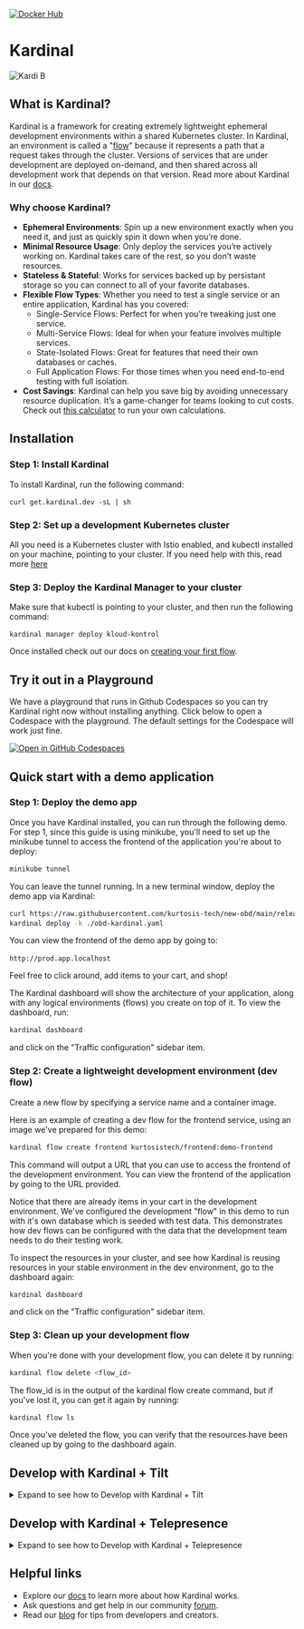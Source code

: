[![Docker Hub](https://img.shields.io/badge/dockerhub-images-important.svg?logo=docker)](https://hub.docker.com/u/kurtosistech)

# Kardinal

![Kardi B](https://kardinal.dev/_next/static/media/kardinal-orange.65ea335b.png)

## What is Kardinal?

Kardinal is a framework for creating extremely lightweight ephemeral development environments within a shared Kubernetes cluster. In Kardinal, an environment is called a "[flow](https://kardinal.dev/docs/concepts/flows)" because it represents a path that a request takes through the cluster. Versions of services that are under development are deployed on-demand, and then shared across all development work that depends on that version. Read more about Kardinal in our [docs](https://kardinal.dev/docs).

### Why choose Kardinal?
- **Ephemeral Environments**: Spin up a new environment exactly when you need it, and just as quickly spin it down when you’re done.
- **Minimal Resource Usage**: Only deploy the services you’re actively working on. Kardinal takes care of the rest, so you don’t waste resources.
- **Stateless & Stateful**: Works for services backed up by persistant storage so you can connect to all of your favorite databases.
- **Flexible Flow Types**: Whether you need to test a single service or an entire application, Kardinal has you covered:
    - Single-Service Flows: Perfect for when you’re tweaking just one service.
    - Multi-Service Flows: Ideal for when your feature involves multiple services.
    - State-Isolated Flows: Great for features that need their own databases or caches.
    - Full Application Flows: For those times when you need end-to-end testing with full isolation.
- **Cost Savings**: Kardinal can help you save big by avoiding unnecessary resource duplication. It’s a game-changer for teams looking to cut costs. Check out [this calculator](https://kardinal.streamlit.app) to run your own calculations.

## Installation

### **Step 1: Install Kardinal**
To install Kardinal, run the following command:
```
curl get.kardinal.dev -sL | sh
```
### **Step 2: Set up a development Kubernetes cluster**

All you need is a Kubernetes cluster with Istio enabled, and kubectl installed on your machine, pointing to your cluster. If you need help with this, read more [here](https://kardinal.dev/docs/getting-started/install)

### **Step 3: Deploy the Kardinal Manager to your cluster**
Make sure that kubectl is pointing to your cluster, and then run the following command:
```
kardinal manager deploy kloud-kontrol
```
Once installed check out our docs on [creating your first flow](https://kardinal.dev/docs/getting-started/own-app).
## Try it out in a Playground

We have a playground that runs in Github Codespaces so you can try Kardinal right now without installing anything. Click below to open a Codespace with the playground. The default settings for the Codespace will work just fine.

[![Open in GitHub Codespaces](https://github.com/codespaces/badge.svg)](https://github.com/codespaces/new?hide_repo_select=true&ref=main&repo=818205437&skip_quickstart=true&machine=standardLinux32gb&devcontainer_path=.devcontainer%2Fdevcontainer.json)

## Quick start with a demo application

### Step 1: Deploy the demo app

Once you have Kardinal installed, you can run through the following demo. For step 1, since this guide is using minikube, you'll need to set up the minikube tunnel to access the frontend of the application you're about to deploy:

```bash
minikube tunnel
```

You can leave the tunnel running. In a new terminal window, deploy the demo app via Kardinal:

```bash
curl https://raw.githubusercontent.com/kurtosis-tech/new-obd/main/release/obd-kardinal.yaml > ./obd-kardinal.yaml
kardinal deploy -k ./obd-kardinal.yaml
```

You can view the frontend of the demo app by going to:

`http://prod.app.localhost`

Feel free to click around, add items to your cart, and shop!

The Kardinal dashboard will show the architecture of your application, along with any logical environments (flows) you create on top of it. To view the dashboard, run:

```bash
kardinal dashboard
```

and click on the "Traffic configuration" sidebar item.

### Step 2: Create a lightweight development environment (dev flow)

Create a new flow by specifying a service name and a container image.

Here is an example of creating a dev flow for the frontend service, using an image we've prepared for this demo:

```bash
kardinal flow create frontend kurtosistech/frontend:demo-frontend
```

This command will output a URL that you can use to access the frontend of the development environment. You can view the frontend of the application by going to the URL provided.

Notice that there are already items in your cart in the development environment. We've configured the development "flow" in this demo to run with it's own database which is seeded with test data. This demonstrates how dev flows can be configured with the data that the development team needs to do their testing work.

To inspect the resources in your cluster, and see how Kardinal is reusing resources in your stable environment in the dev environment, go to the dashboard again:

```bash
kardinal dashboard
```

and click on the "Traffic configuration" sidebar item.

### Step 3: Clean up your development flow

When you're done with your development flow, you can delete it by running:

```bash
kardinal flow delete <flow_id>
```

The flow_id is in the output of the kardinal flow create command, but if you've lost it, you can get it again by running:

```bash
kardinal flow ls
```

Once you've deleted the flow, you can verify that the resources have been cleaned up by going to the dashboard again.

## Develop with Kardinal + Tilt

<details>
<summary>Expand to see how to Develop with Kardinal + Tilt</summary>

Is it possible to develop your app with Kardinal + [Tilt](https://tilt.dev/). Here’s how to do it::

### Prerequisites:

- [Kardinal CLI](https://github.com/kurtosis-tech/kardinal?tab=readme-ov-file#installation)
- [Tilt](https://docs.tilt.dev/install.html)
- Local K8s cluster, it could be [Minikube](https://minikube.sigs.k8s.io/docs/start) or [Docker desktop](https://docs.docker.com/desktop/kubernetes/) for instance
- [Istio](https://istio.io/latest/docs/setup/install/istioctl/#install-istio-using-the-default-profile)

### Deploy your application:

#### Option 1 - Use Tilt with existing Kardinal deployment

Assuming you’ve already deployed your application’s manifest using the `kardinal deploy` command, your cluster topology is prepared for deployment with Tilt. Check the following example to learn how to do it:

Example:

1- Create this `Tiltfile`
```python
kardinal_topology_yaml = local(['kardinal', 'topology', 'print-manifest', '--add-trace-router'], quiet=True)
kardinal_topology_yaml_str = str(kardinal_topology_yaml)

if kardinal_topology_yaml_str != '':
    k8s_yaml(kardinal_topology_yaml, allow_duplicates = True)
    
local_resource(
    name='ingress-gateway-port-forward',
    serve_cmd=['kubectl', 'port-forward', 'service/istio-ingressgateway', '80:80', '-n', 'istio-system']
)
```
2- Run `sudo tilt up`

The first `local` call retrieves the cluster topology from Kardinal Kontrol using the `kardinal topology` command. This command prints a multi-resource manifest that Tilt captures and then applies with the `k8s_yaml` command.  
Finally, the `local_resource` function executes the port forwarding command, allowing the Ingress Gateway to handle browser requests on the default port 80. This command requires `sudo` privileges because it binds to the default port 80.

#### Option 2 - Using Tilt without existing Kardinal deployment

You can also include the `kardinal deploy` command inside the Tilt to handle all the deployment flow directly with the `tilt up` command.

Example:

1- Create a `Tiltfile` like this, replacing the placeholder data with your own.
```python
local(['kardinal', 'deploy', '-k', '{your-kardinal-manifest-yaml-filepath}'])

kardinal_topology_yaml = local(['kardinal', 'topology', 'print-manifest', '--add-trace-router'], quiet=True)
kardinal_topology_yaml_str = str(kardinal_topology_yaml)

if kardinal_topology_yaml_str != '':
    k8s_yaml(kardinal_topology_yaml, allow_duplicates = True)
    
local_resource(
    name='ingress-gateway-port-forward',
    serve_cmd=['kubectl', 'port-forward', 'service/istio-ingressgateway', '80:80', '-n', 'istio-system']
)
```
2- Run `sudo tilt up`

In this example, the `kardinal deploy` command is used at the start to deploy the multi-resource manifest file to Kardinal Kontrol.

### Build and Deploy your application:

You can also integrate Kardinal with Tilt to build your app’s containers and set up development workflows that automatically reflect changes whenever you save your files.

Example:

1- Create a `Tiltfile` like this, replacing the placeholder data with your own.

```python
local(['kardinal', 'deploy', '-k', '{your-kardinal-manifest-yaml-filepath}'])

local(['kardinal', 'flow', 'create', '{service}', '{service-dev-image}'])

docker_build(
	'{service-dev-image}',
	context='{./src/}',
	dockerfile='{./src/Dockerfile}',
)

kardinal_topology_yaml = local(['kardinal', 'topology', 'print-manifest', '--add-trace-router'], quiet=True)
kardinal_topology_yaml_str = str(kardinal_topology_yaml)

if kardinal_topology_yaml_str != '':
    k8s_yaml(kardinal_topology_yaml, allow_duplicates = True)
    
local_resource(
    name='ingress-gateway-port-forward',
    serve_cmd=['kubectl', 'port-forward', 'service/istio-ingressgateway', '80:80', '-n', 'istio-system']
)
```

2- Run `sudo tilt up`

This example introduces two new elements: first, the `kardinal flow` local execution to create the development flow post-deployment. Note the image name `service-dev-image`, as it will be used in the second element.
The second element is the `docker build` function call, where, we use `service-dev-image` as the first argument. This creates a link, between the container being built and the service in the development flow. Consequently, any changes to files within the specified context (the second argument) will trigger Tilt's hot reload mechanism, updating the Kardinal development flow.
Note that in this example we are building the service’s container with the `docker_build` instruction but you can also use another build way as the [custom image builders](https://docs.tilt.dev/custom_build.html)

### Access into the PROD and DEV flows:

The `prod` and `dev` application URLs are printed on the logs screen of the Tiltfile execution, you can click on their links to access both flows in the browser.

![image.png](./img/prod-flow-link.png)

![image.png](./img/dev-flow-link.png)

### Cleanup:

After completing the development cycle, you can remove all created resources from the cluster by running the following command:

`tilt down --delete-namespaces`

The `delete-namespaces` flag is used to remove the application’s namespace, it won’t delete the `default` fdadf

### More configuration examples:

For additional examples of configuring Kardinal with Tilt, refer to the [Tiltfile in the Kardinal Boutique demo app](https://github.com/kurtosis-tech/new-obd/blob/main/Tiltfile).
</details>

## Develop with Kardinal + Telepresence

<details>
<summary>Expand to see how to Develop with Kardinal + Telepresence</summary>

Is it possible to use [Telepresence](https://tilt.dev/) in a Kardinal dev flow. Here’s how to do it:

### Prerequisites:

- [Kardinal CLI](https://github.com/kurtosis-tech/kardinal?tab=readme-ov-file#installation)
- [Telepresence](https://www.getambassador.io/docs/telepresence-oss/latest/install)
- Local K8s cluster, it could be [Minikube](https://minikube.sigs.k8s.io/docs/start) or [Docker desktop](https://docs.docker.com/desktop/kubernetes/) for instance
- [Istio](https://istio.io/latest/docs/setup/install/istioctl/#install-istio-using-the-default-profile)
- [kubectl](https://kubernetes.io/docs/tasks/tools/#kubectl)

### Intercept your service in a Kardinal dev flow:

Assuming you’ve already deployed your application’s manifest using the `kardinal deploy` command, your cluster topology is prepared for creating dev flows. Check the following example to learn how to do it:

Example:

1- Create a dev flow with `Kardinal`.
```shell
kardinal flow create frontend kurtosistech/frontend:demo-on-sale
```
2- Take note of the flow ID created
3- Start the `frontend` app locally in a local port either with the terminal or your IDE, you can even start it in debug mode.
4- Take note the `port` where it's running because it will be used later
5- Run the telepresence intercept command to intercept the traffic (replace the values between the brackets)
```shell
telepresence intercept $(kubectl get deployments -l app=frontend,version=dev-y9qqo36yz8 -o jsonpath='{.items[*].metadata.name}' -n prod) --port {{local-port}}:http
```
6- Navigate the website in the browser to receive the request in the app running locally outside the cluster

</details>

## Helpful links

- Explore our [docs](https://kardinal.dev/docs) to learn more about how Kardinal works.
- Ask questions and get help in our community [forum](https://discuss.kardinal.dev).
- Read our [blog](https://blog.kardinal.dev/) for tips from developers and creators.
